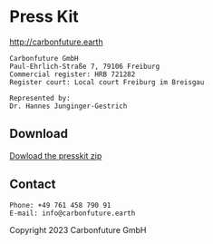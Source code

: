 # Press Kit

http://carbonfuture.earth

```
Carbonfuture GmbH
Paul-Ehrlich-Straße 7, 79106 Freiburg
Commercial register: HRB 721282
Register court: Local court Freiburg im Breisgau

Represented by:
Dr. Hannes Junginger-Gestrich
```

## Download
[Dowload the presskit zip](https://github.com/carbonfuture/PressKit/archive/refs/heads/main.zip)

## Contact
```
Phone: +49 761 458 790 91
E-mail: info@carbonfuture.earth
```
Copyright 2023 Carbonfuture GmbH
